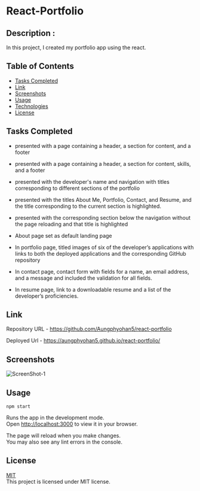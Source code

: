# React-Portfolio


## Description :
 
In this project, I created my portfolio app using the react.


## Table of Contents

- [Tasks Completed](#TaskCompleted)
- [Link](#Link)
- [Screenshots](#Screenshots)
- [Usage](#Usage)
- [Technologies](#technologies)
- [License](#license)




## Tasks Completed


- presented with a page containing a header, a section for content, and a footer

- presented with a page containing a header, a section for content, skills, and a footer

- presented with the developer's name and navigation with titles corresponding to different sections of the portfolio

- presented with the titles About Me, Portfolio, Contact, and Resume, and the title corresponding to the current section is highlighted.


- presented with the corresponding section below the navigation without the page reloading and that title is highlighted

- About page set as default landing page

- In portfolio page, titled images of six of the developer’s applications with links to both the deployed applications and the corresponding GitHub repository

- In contact page, contact form with fields for a name, an email address, and a message and included the validation for all fields.

- In resume page, link to a downloadable resume and a list of the developer’s proficiencies.



## Link


Repository URL  - https://github.com/Aungphyohan5/react-portfolio

Deployed Url  - https://aungphyohan5.github.io/react-portfolio/

 
## Screenshots

![ScreenShot-1](https://user-images.githubusercontent.com/112873819/228398495-3fe946aa-0e9c-4b0e-af01-6b2cca0d9c2c.png)

## Usage

 `npm start`

Runs the app in the development mode.\
Open [http://localhost:3000](http://localhost:3000) to view it in your browser.

The page will reload when you make changes.\
You may also see any lint errors in the console.


    
## License

[MIT](https://choosealicense.com/licenses/mit/) 
<br>
This project is licensed under MIT license.


